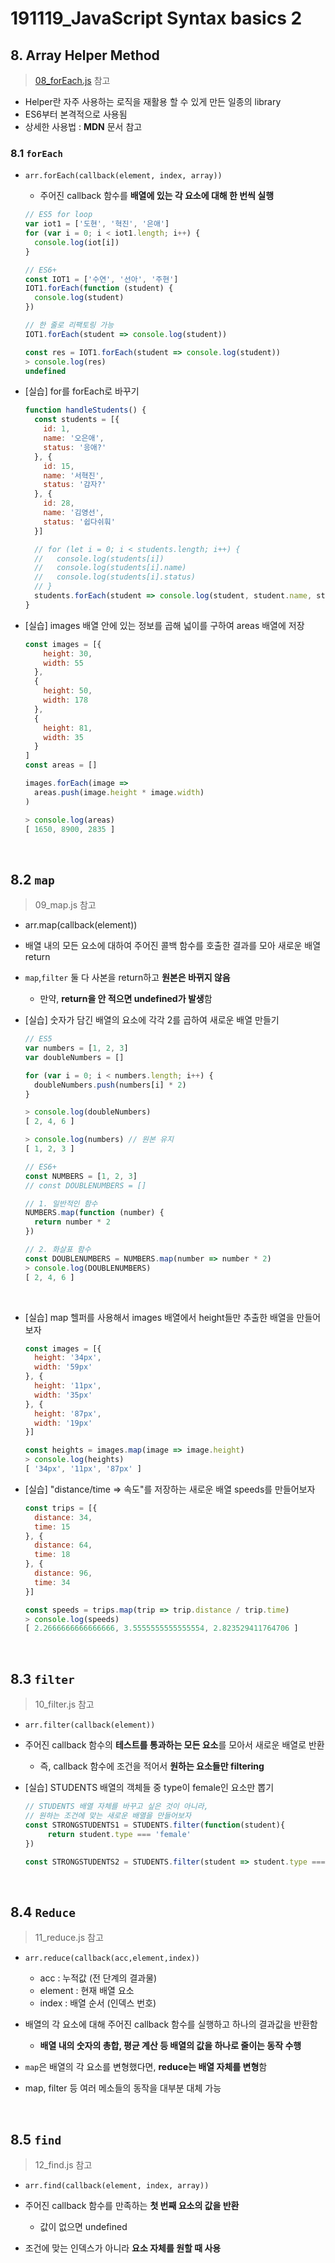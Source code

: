 # 191119_JavaScript Syntax basics 2

## 8. Array Helper Method

> [08_forEach.js](https://github.com/5dddddo/TIL/blob/master/06_JavaScript/08_forEach.js) 참고

- Helper란 자주 사용하는 로직을 재활용 할 수 있게 만든 일종의 library
- ES6부터 본격적으로 사용됨
- 상세한 사용법 : **MDN** 문서 참고

### 8.1 `forEach`

- `arr.forEach(callback(element, index, array))`

  - 주어진 callback 함수를 **배열에 있는 각 요소에 대해 한 번씩 실행**

  ```javascript
  // ES5 for loop
  var iot1 = ['도현', '혁진', '은애']
  for (var i = 0; i < iot1.length; i++) {
    console.log(iot[i])
  }
  
  // ES6+
  const IOT1 = ['수연', '선아', '주현']
  IOT1.forEach(function (student) {
    console.log(student)
  })
  
  // 한 줄로 리팩토링 가능
  IOT1.forEach(student => console.log(student))
  
  const res = IOT1.forEach(student => console.log(student))
  > console.log(res)
  undefined
  ```

- [실습] for를 forEach로 바꾸기

  ```javascript
  function handleStudents() {
    const students = [{
      id: 1,
      name: '오은애',
      status: '응애?'
    }, {
      id: 15,
      name: '서혁진',
      status: '감자?'
    }, {
      id: 28,
      name: '김영선',
      status: '쉽다쉬훠'
    }]
  
    // for (let i = 0; i < students.length; i++) {
    //   console.log(students[i])
    //   console.log(students[i].name)
    //   console.log(students[i].status)
    // }
    students.forEach(student => console.log(student, student.name, student.status))
  }
  ```

- [실습] images 배열 안에 있는 정보를 곱해 넓이를 구하여 areas 배열에 저장

  ```javascript
  const images = [{
      height: 30,
      width: 55
    },
    {
      height: 50,
      width: 178
    },
    {
      height: 81,
      width: 35
    }
  ]
  const areas = []
  
  images.forEach(image =>
    areas.push(image.height * image.width)
  )
  
  > console.log(areas)
  [ 1650, 8900, 2835 ]
  ```

  <br>

## 8.2 `map`

> 09_map.js 참고

- arr.map(callback(element))

- 배열 내의 모든 요소에 대하여 주어진 콜백 함수를 호출한 결과를 모아 새로운 배열 return

- `map`,`filter` 둘 다 사본을 return하고 **원본은 바뀌지 않음**

  - 만약, **return을 안 적으면 undefined가 발생**함

- [실습] 숫자가 담긴 배열의 요소에 각각 2를 곱하여 새로운 배열 만들기

  ```javascript
  // ES5
  var numbers = [1, 2, 3]
  var doubleNumbers = []
  
  for (var i = 0; i < numbers.length; i++) {
    doubleNumbers.push(numbers[i] * 2)
  }
  
  > console.log(doubleNumbers)
  [ 2, 4, 6 ]
  
  > console.log(numbers) // 원본 유지
  [ 1, 2, 3 ]
  
  // ES6+
  const NUMBERS = [1, 2, 3]
  // const DOUBLENUMBERS = []
  
  // 1. 일반적인 함수
  NUMBERS.map(function (number) {
    return number * 2
  })
  
  // 2. 화살표 함수
  const DOUBLENUMBERS = NUMBERS.map(number => number * 2)
  > console.log(DOUBLENUMBERS)
  [ 2, 4, 6 ]
  ```

<br>

- [실습] map 헬퍼를 사용해서 images 배열에서 height들만 추출한 배열을 만들어보자

  ``` javascript
  const images = [{
    height: '34px',
    width: '59px'
  }, {
    height: '11px',
    width: '35px'
  }, {
    height: '87px',
    width: '19px'
  }]
  
  const heights = images.map(image => image.height)
  > console.log(heights)
  [ '34px', '11px', '87px' ]
  ```

- [실습] "distance/time => 속도"를 저장하는 새로운 배열 speeds를 만들어보자

  ```javascript
  const trips = [{
    distance: 34,
    time: 15
  }, {
    distance: 64,
    time: 18
  }, {
    distance: 96,
    time: 34
  }]
  
  const speeds = trips.map(trip => trip.distance / trip.time)
  > console.log(speeds)
  [ 2.2666666666666666, 3.5555555555555554, 2.823529411764706 ]
  ```

<br>

## 8.3 `filter`

> 10_filter.js 참고

- `arr.filter(callback(element))`
- 주어진  callback 함수의 **테스트를 통과하는 모든 요소**를 모아서 새로운 배열로 반환
  - 즉, callback 함수에 조건을 적어서 **원하는 요소들만 filtering**

- [실습]  STUDENTS 배열의 객체들 중 type이 female인 요소만 뽑기

  ```javascript
  // STUDENTS 배열 자체를 바꾸고 싶은 것이 아니라,
  // 원하는 조건에 맞는 새로운 배열을 만들어보자
  const STRONGSTUDENTS1 = STUDENTS.filter(function(student){
       return student.type === 'female'
  })
  
  const STRONGSTUDENTS2 = STUDENTS.filter(student => student.type === 'female')
  ```

<Br>

## 8.4 `Reduce`

>  11_reduce.js 참고

- `arr.reduce(callback(acc,element,index))` 
  - acc : 누적값 (전 단계의 결과물)
  - element : 현재 배열 요소
  - index : 배열 순서 (인덱스 번호)
- 배열의 각 요소에 대해 주어진 callback 함수를 실행하고 하나의 결과값을 반환함
  - **배열 내의 숫자의 총합, 평균 계산 등 배열의 값을 하나로 줄이는 동작 수행**

- `map`은 배열의 각 요소를 변형했다면, **reduce는 배열 자체를 변형**함

- map, filter 등 여러 메소들의 동작을 대부분 대체 가능

<br>

## 8.5 `find`

> 12_find.js 참고

- `arr.find(callback(element, index, array))`

- 주어진 callback 함수를 만족하는 **첫 번째 요소의 값을 반환**
  - 값이 없으면 undefined
- 조건에 맞는 인덱스가 아니라 **요소 자체를 원할 때 사용**